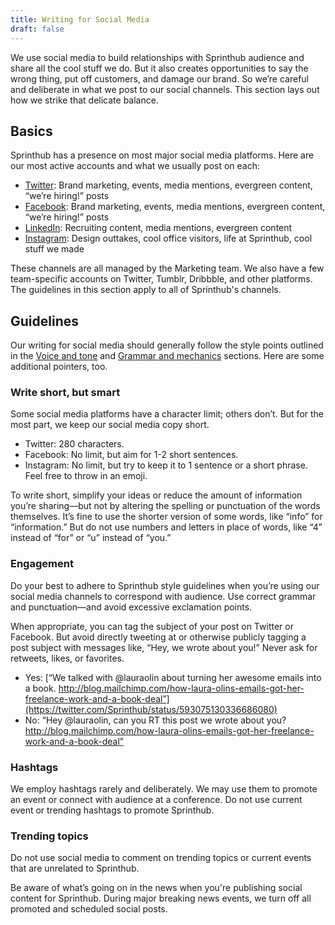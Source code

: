 ```yaml
---
title: Writing for Social Media
draft: false
---
```


We use social media to build relationships with Sprinthub audience and share all the cool stuff we do. But it also creates opportunities to say the wrong thing, put off customers, and damage our brand. So we’re careful and deliberate in what we post to our social channels. This section lays out how we strike that delicate balance.

## Basics

Sprinthub has a presence on most major social media platforms. Here are our most active accounts and what we usually post on each:

- [Twitter](http://twitter.com/sprinthubmobile): Brand marketing, events, media mentions, evergreen content, “we’re hiring!” posts
- [Facebook](http://facebook.com/sprinthubmobile): Brand marketing, events, media mentions, evergreen content,  “we’re hiring!” posts
- [LinkedIn](http://linkedin.com/company/sprinthubmobile): Recruiting content, media mentions, evergreen content
- [Instagram](http://instagram.com/sprinthubmobile): Design outtakes, cool office visitors, life at Sprinthub, cool stuff we made

These channels are all managed by the Marketing team. We also have a few team-specific accounts on Twitter, Tumblr, Dribbble, and other platforms. The guidelines in this section apply to all of Sprinthub's channels.

## Guidelines

Our writing for social media should generally follow the style points outlined in the [Voice and tone](/02-voice-and-tone.html.md) and [Grammar and mechanics](/04-grammar-and-mechanics.html.md) sections. Here are some additional pointers, too.

### Write short, but smart

Some social media platforms have a character limit; others don’t. But for the most part, we keep our social media copy short.

- Twitter: 280 characters.
- Facebook: No limit, but aim for 1-2 short sentences.
- Instagram: No limit, but try to keep it to 1 sentence or a short phrase. Feel free to throw in an emoji.

To write short, simplify your ideas or reduce the amount of information you’re sharing—but not by altering the spelling or punctuation of the words themselves. It’s fine to use the shorter version of some words, like “info” for “information.” But do not use numbers and letters in place of words, like “4” instead of “for” or “u” instead of “you.”

### Engagement

Do your best to adhere to Sprinthub style guidelines when you’re using our social media channels to correspond with audience. Use correct grammar and punctuation—and avoid excessive exclamation points.

When appropriate, you can tag the subject of your post on Twitter or Facebook. But avoid directly tweeting at or otherwise publicly tagging a post subject with messages like, “Hey, we wrote about you!” Never ask for retweets, likes, or favorites.

- Yes: [“We talked with @lauraolin about turning her awesome emails into a book. http://blog.mailchimp.com/how-laura-olins-emails-got-her-freelance-work-and-a-book-deal”](https://twitter.com/Sprinthub/status/593075130336686080)
- No: “Hey @lauraolin, can you RT this post we wrote about you? http://blog.mailchimp.com/how-laura-olins-emails-got-her-freelance-work-and-a-book-deal”

### Hashtags

We employ hashtags rarely and deliberately. We may use them to promote an event or connect with audience at a conference. Do not use current event or trending hashtags to promote Sprinthub.

### Trending topics

Do not use social media to comment on trending topics or current events that are unrelated to Sprinthub.

Be aware of what’s going on in the news when you're publishing social content for Sprinthub. During major breaking news events, we turn off all promoted and scheduled social posts.
